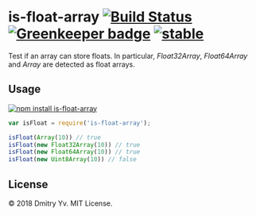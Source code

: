 # is-float-array [![Build Status](https://travis-ci.org/audiojs/is-float-array.svg?branch=master)](https://travis-ci.org/audiojs/is-float-array) [![Greenkeeper badge](https://badges.greenkeeper.io/audiojs/is-float-array.svg)](https://greenkeeper.io/) [![stable](http://badges.github.io/stability-badges/dist/stable.svg)](http://github.com/badges/stability-badges)

Test if an array can store floats. In particular, _Float32Array_, _Float64Array_ and _Array_ are detected as float arrays.

## Usage

[![npm install is-float-array](https://nodei.co/npm/is-float-array.png?mini=true)](https://npmjs.org/package/is-float-array/)

```js
var isFloat = require('is-float-array');

isFloat(Array(10)) // true
isFloat(new Float32Array(10)) // true
isFloat(new Float64Array(10)) // true
isFloat(new Uint8Array(10)) // false
```

## License

© 2018 Dmitry Yv. MIT License.
